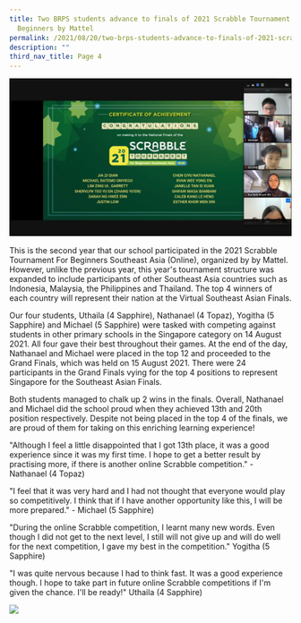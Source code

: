 ```yaml
---
title: Two BRPS students advance to finals of 2021 Scrabble Tournament For
  Beginners by Mattel
permalink: /2021/08/20/two-brps-students-advance-to-finals-of-2021-scrabble-tournament-for-beginners-by-mattel/
description: ""
third_nav_title: Page 4
---
```

<img src="/images/Nathanael-Online-Scrabble-Competition-2021.jpeg">
<p>This is the second year that our school participated in the 2021 Scrabble Tournament For Beginners Southeast Asia (Online), organized by by Mattel. However, unlike the previous year, this year's tournament structure was expanded to include participants of other Southeast Asia countries such as Indonesia, Malaysia, the Philippines and Thailand. The top 4 winners of each country will represent their nation at the Virtual Southeast Asian Finals.</p>
<p>Our four students, Uthaila (4 Sapphire), Nathanael (4 Topaz), Yogitha (5 Sapphire) and Michael (5 Sapphire) were tasked with competing against students in other primary schools in the Singapore category on 14 August 2021. All four gave their best throughout their games. At the end of the day, Nathanael and Michael were placed in the top 12 and proceeded to the Grand Finals, which was held on 15 August 2021. There were 24 participants in the Grand Finals vying for the top 4 positions to represent Singapore for the Southeast Asian Finals.</p>
<p>Both students managed to chalk up 2 wins in the finals. Overall, Nathanael and Michael did the school proud when they achieved 13th and 20th position respectively. Despite not being placed in the top 4 of the finals, we are proud of them for taking on this enriching learning experience!</p>
<p>"Although I feel a little disappointed that I got 13th place, it was a good experience since it was my first time. I hope to get a better result by practising more, if there is another online Scrabble competition." - Nathanael (4 Topaz)</p>
<p>"I feel that it was very hard and I had not thought that everyone would play so competitively. I think that if I have another opportunity like this, I will be more prepared." - Michael (5 Sapphire)</p>
<p>"During the online Scrabble competition, I learnt many new words. Even though I did not get to the next level, I still will not give up and will do well for the next competition, I gave my best in the competition." Yogitha (5 Sapphire)</p>
<p>"I was quite nervous because I had to think fast. It was a good experience though. I hope to take part in future online Scrabble competitions if I'm given the chance. I'll be ready!" Uthaila (4 Sapphire)</p>
<img src="/images/scrabble.jpg)">